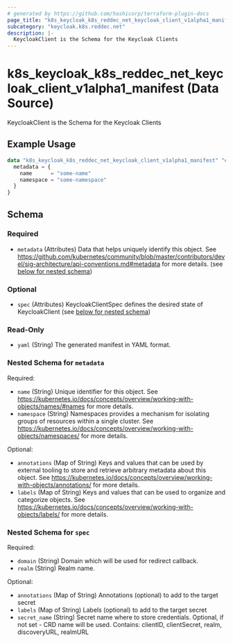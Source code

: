 ```yaml
---
# generated by https://github.com/hashicorp/terraform-plugin-docs
page_title: "k8s_keycloak_k8s_reddec_net_keycloak_client_v1alpha1_manifest Data Source - terraform-provider-k8s"
subcategory: "keycloak.k8s.reddec.net"
description: |-
  KeycloakClient is the Schema for the Keycloak Clients
---
```


# k8s_keycloak_k8s_reddec_net_keycloak_client_v1alpha1_manifest (Data Source)

KeycloakClient is the Schema for the Keycloak Clients

## Example Usage

```terraform
data "k8s_keycloak_k8s_reddec_net_keycloak_client_v1alpha1_manifest" "example" {
  metadata = {
    name      = "some-name"
    namespace = "some-namespace"
  }
}
```

<!-- schema generated by tfplugindocs -->
## Schema

### Required

- `metadata` (Attributes) Data that helps uniquely identify this object. See https://github.com/kubernetes/community/blob/master/contributors/devel/sig-architecture/api-conventions.md#metadata for more details. (see [below for nested schema](#nestedatt--metadata))

### Optional

- `spec` (Attributes) KeycloakClientSpec defines the desired state of KeycloakClient (see [below for nested schema](#nestedatt--spec))

### Read-Only

- `yaml` (String) The generated manifest in YAML format.

<a id="nestedatt--metadata"></a>
### Nested Schema for `metadata`

Required:

- `name` (String) Unique identifier for this object. See https://kubernetes.io/docs/concepts/overview/working-with-objects/names/#names for more details.
- `namespace` (String) Namespaces provides a mechanism for isolating groups of resources within a single cluster. See https://kubernetes.io/docs/concepts/overview/working-with-objects/namespaces/ for more details.

Optional:

- `annotations` (Map of String) Keys and values that can be used by external tooling to store and retrieve arbitrary metadata about this object. See https://kubernetes.io/docs/concepts/overview/working-with-objects/annotations/ for more details.
- `labels` (Map of String) Keys and values that can be used to organize and categorize objects. See https://kubernetes.io/docs/concepts/overview/working-with-objects/labels/ for more details.


<a id="nestedatt--spec"></a>
### Nested Schema for `spec`

Required:

- `domain` (String) Domain which will be used for redirect callback.
- `realm` (String) Realm name.

Optional:

- `annotations` (Map of String) Annotations (optional) to add to the target secret
- `labels` (Map of String) Labels (optional) to add to the target secret
- `secret_name` (String) Secret name where to store credentials. Optional, if not set - CRD name will be used. Contains: clientID, clientSecret, realm, discoveryURL, realmURL
